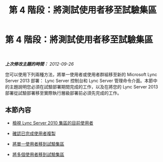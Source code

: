 ﻿---
title: 第 4 階段：將測試使用者移至試驗集區
TOCTitle: 第 4 階段：將測試使用者移至試驗集區
ms:assetid: 5825dcc5-b2ce-45e2-81b9-f8e90d77c23f
ms:mtpsurl: https://technet.microsoft.com/zh-tw/library/JJ204912(v=OCS.15)
ms:contentKeyID: 49290985
ms.date: 08/10/2015
mtps_version: v=OCS.15
ms.translationtype: HT
---

# 第 4 階段：將測試使用者移至試驗集區

 

_**上次修改主題的時間：** 2012-09-26_

您可以使用下列兩種方法，將單一使用者或使用者群組移至新的 Microsoft Lync Server 2013 部署： Lync Server 控制台和 Lync Server 管理命令介面。本節中的主題說明您必須在試驗部署期間完成的工作，以及在將您的 Lync Server 2013 部署從試驗部署移至實際執行層級部署前必須先完成的工作。

## 本節內容

  - [檢視 Lync Server 2010 集區的目前使用者](view-current-users-in-lync-server-2010-pool.md)

  - [確認已完成使用者複製](verify-user-replication-has-completed.md)

  - [將單一使用者移到試驗集區](move-a-single-user-to-the-pilot-pool.md)

  - [將多個使用者移到試驗集區](move-multiple-users-to-the-pilot-pool.md)

